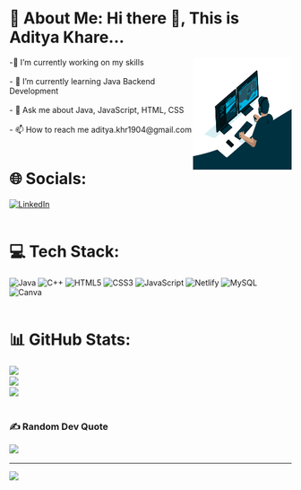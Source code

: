 
<!--
**adityakhr/adityakhr** is a ✨ _special_ ✨ repository because its `README.md` (this file) appears on your GitHub profile.

Here are some ideas to get you started:

- 🔭 I’m currently working on ...
- 🌱 I’m currently learning ...
- 👯 I’m looking to collaborate on ...
- 🤔 I’m looking for help with ...
- 💬 Ask me about ...
- 📫 How to reach me: ...
- 😄 Pronouns: ...
- ⚡ Fun fact: ...
-->
# 💫 About Me: Hi there 👋, This is Aditya Khare...
  <img align="right" src="gif/giphy.gif" style="width:35%; height:200px">
  -🔭 I’m currently working on my skills<br><br>- 🌱 I’m currently learning Java Backend Development<br><br>- 💬 Ask me about Java, JavaScript, HTML, CSS<br><br>- 📫 How to reach me aditya.khr1904@gmail.com<br><br>


# 🌐 Socials:
[![LinkedIn](https://img.shields.io/badge/LinkedIn-%230077B5.svg?logo=linkedin&logoColor=white)](https://linkedin.com/in/aditya-khare-1a254b1b8) <br><br>

# 💻 Tech Stack:
![Java](https://img.shields.io/badge/java-%23ED8B00.svg?style=flat&logo=java&logoColor=white) ![C++](https://img.shields.io/badge/c++-%2300599C.svg?style=flat&logo=c%2B%2B&logoColor=white) ![HTML5](https://img.shields.io/badge/html5-%23E34F26.svg?style=flat&logo=html5&logoColor=white) ![CSS3](https://img.shields.io/badge/css3-%231572B6.svg?style=flat&logo=css3&logoColor=white) ![JavaScript](https://img.shields.io/badge/javascript-%23323330.svg?style=flat&logo=javascript&logoColor=%23F7DF1E) ![Netlify](https://img.shields.io/badge/netlify-%23000000.svg?style=flat&logo=netlify&logoColor=#00C7B7) ![MySQL](https://img.shields.io/badge/mysql-%2300f.svg?style=flat&logo=mysql&logoColor=white) ![Canva](https://img.shields.io/badge/Canva-%2300C4CC.svg?style=flat&logo=Canva&logoColor=white)<br><br>

# 📊 GitHub Stats:
![](https://github-readme-stats.vercel.app/api?username=adityakhr&theme=dark&hide_border=false&include_all_commits=false&count_private=true)<br/>
![](https://github-readme-streak-stats.herokuapp.com/?user=adityakhr&theme=dark&hide_border=false)<br/>
![](https://github-readme-stats.vercel.app/api/top-langs/?username=adityakhr&theme=dark&hide_border=false&include_all_commits=false&count_private=true&layout=compact)<br><br>

### ✍️ Random Dev Quote
![](https://quotes-github-readme.vercel.app/api?type=horizontal&theme=merko)

---
[![](https://visitcount.itsvg.in/api?id=adityakhr&icon=0&color=0)](https://visitcount.itsvg.in)<br>
